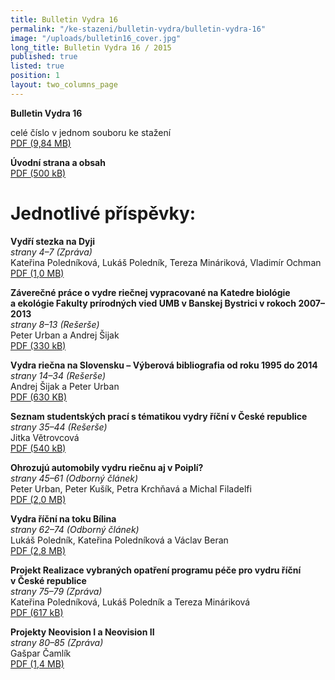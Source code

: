 ```yaml
---
title: Bulletin Vydra 16
permalink: "/ke-stazeni/bulletin-vydra/bulletin-vydra-16"
image: "/uploads/bulletin16_cover.jpg"
long_title: Bulletin Vydra 16 / 2015
published: true
listed: true
position: 1
layout: two_columns_page
---
```

**Bulletin Vydra 16**

celé číslo v jednom souboru ke stažení  
[PDF (9,84 MB)](/uploads/bulletin_vydra_16.pdf)

**Úvodní strana a obsah**  
[PDF (500 kB)](/uploads/1_cover.pdf)

# Jednotlivé příspěvky:

**Vydří stezka na Dyji**  
*strany 4–7 (Zpráva)*  
Kateřina Poledníková, Lukáš Poledník, Tereza Mináriková, Vladimír
Ochman  
[PDF (1,0 MB)](/uploads/2_Polednikova_etal_4_7.pdf)

**Záverečné práce o vydre riečnej vypracované na Katedre biológie
a ekológie Fakulty prírodných vied UMB v Banskej Bystrici v rokoch
2007–2013**  
*strany 8–13 (Rešerše)*  
Peter Urban a Andrej Šijak  
[PDF (330 kB)](/uploads/3_Urban_Sijak_8_13.pdf)

**Vydra riečna na Slovensku – Výberová bibliografia od roku 1995 do
2014**  
*strany 14–34 (Rešerše)*  
Andrej Šijak a Peter Urban  
[PDF (630 KB)](/uploads/4_Sijak_Urban_14_34.pdf)

**Seznam studentských prací s tématikou vydry říční v České
republice**  
*strany 35–44 (Rešerše)*  
Jitka Větrovcová  
[PDF (540 kB)](/uploads/4_Sijak_Urban_14_34.pdf)

**Ohrozujú automobily vydru riečnu aj v Poiplí?**  
*strany 45–61 (Odborný článek)*  
Peter Urban, Peter Kušík, Petra Krchňavá a Michal Filadelfi  
[PDF (2,0 MB)](/uploads/6_Urban_etal_45_61.pdf)

**Vydra říční na toku Bílina**  
*strany 62–74 (Odborný článek)*  
Lukáš Poledník, Kateřina Poledníková a Václav Beran  
[PDF (2,8 MB)](/uploads/7_Polednik_etal_62_74.pdf)

**Projekt Realizace vybraných opatření programu péče pro vydru říční
v České republice**  
*strany 75–79 (Zpráva)*  
Kateřina Poledníková, Lukáš Poledník a Tereza Mináriková  
[PDF (617 kB)](/uploads/8_Polednikova_etal_75_79.pdf)

**Projekty Neovision I a Neovision II**  
*strany 80–85 (Zpráva)*  
Gašpar Čamlík  
[PDF (1,4 MB)](/uploads/9_Camlik_80_85.pdf)
